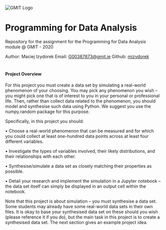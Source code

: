 ![GMIT Logo](http://password.gmit.ie/images/logo.png "GMIT Logos")
# Programming for Data Analysis

Repository for the assignment for the Programming for Data Analysis module @ GMIT - 2020

Author: Maciej Izydorek Email: G00387873@gmit.ie Github: [mizydorek](https://github.com/mizydorek)

#

#### Project Overview


For this project you must create a data set by simulating a real-world phenomenon of your choosing. You may pick any phenomenon you wish – you might pick one that is of interest to you in your personal or professional life. Then, rather than collect data related to the phenomenon, you should model and synthesise such data using Python. We suggest you use the numpy.random package for this purpose.

Specifically, in this project you should:

• Choose a real-world phenomenon that can be measured and for which you could collect at least one-hundred data points across at least four different variables.

• Investigate the types of variables involved, their likely distributions, and their relationships with each other.

• Synthesise/simulate a data set as closely matching their properties as possible.

• Detail your research and implement the simulation in a Jupyter notebook – the data set itself can simply be displayed in an output cell within the notebook.

Note that this project is about simulation – you must synthesise a data set. Some students may already have some real-world data sets in their own files. It is okay to base your synthesised data set on these should you wish (please reference it if you do), but the main task in this project is to create a synthesised data set. The next section gives an example project idea.